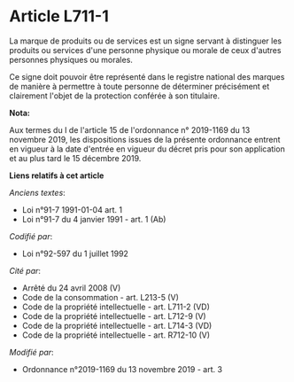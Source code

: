 # Article L711-1

La marque de produits ou de services est un signe servant à distinguer les produits ou services d'une personne physique ou
morale de ceux d'autres personnes physiques ou morales.

Ce signe doit pouvoir être représenté dans le registre national des marques de manière à permettre à toute personne de
déterminer précisément et clairement l'objet de la protection conférée à son titulaire.

**Nota:**

Aux termes du I de l'article 15 de l'ordonnance n° 2019-1169 du 13 novembre 2019, les dispositions issues de la présente
ordonnance entrent en vigueur à la date d'entrée en vigueur du décret pris pour son application et au plus tard le 15
décembre 2019.

**Liens relatifs à cet article**

_Anciens textes_:

  - Loi n°91-7 1991-01-04 art. 1
  - Loi n°91-7 du 4 janvier 1991 - art. 1 (Ab)

_Codifié par_:

  - Loi n°92-597 du 1 juillet 1992

_Cité par_:

  - Arrêté du 24 avril 2008 (V)
  - Code de la consommation - art. L213-5 (V)
  - Code de la propriété intellectuelle - art. L711-2 (VD)
  - Code de la propriété intellectuelle - art. L712-9 (V)
  - Code de la propriété intellectuelle - art. L714-3 (VD)
  - Code de la propriété intellectuelle - art. R712-10 (V)

_Modifié par_:

  - Ordonnance n°2019-1169 du 13 novembre 2019 - art. 3
